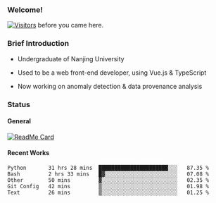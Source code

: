 ### Welcome!

[![Visitors](https://visitor-badge.laobi.icu/badge?page_id=HermitSun.HermitSun)]() before you came here.

### Brief Introduction

- Undergraduate of Nanjing University

- Used to be a web front-end developer, using Vue.js & TypeScript

- Now working on anomaly detection & data provenance analysis

### Status

#### General

[![ReadMe Card](https://github-readme-stats.hermitsun.vercel.app/api?username=HermitSun&count_private=true&show_icons=true)]()

#### Recent Works

<!--START_SECTION:waka-->
```text
Python       31 hrs 28 mins  ██████████████████████░░░   87.35 % 
Bash         2 hrs 33 mins   █▓░░░░░░░░░░░░░░░░░░░░░░░   07.08 % 
Other        50 mins         ▓░░░░░░░░░░░░░░░░░░░░░░░░   02.35 % 
Git Config   42 mins         ▒░░░░░░░░░░░░░░░░░░░░░░░░   01.98 % 
Text         26 mins         ▒░░░░░░░░░░░░░░░░░░░░░░░░   01.25 % 
```
<!--END_SECTION:waka-->
